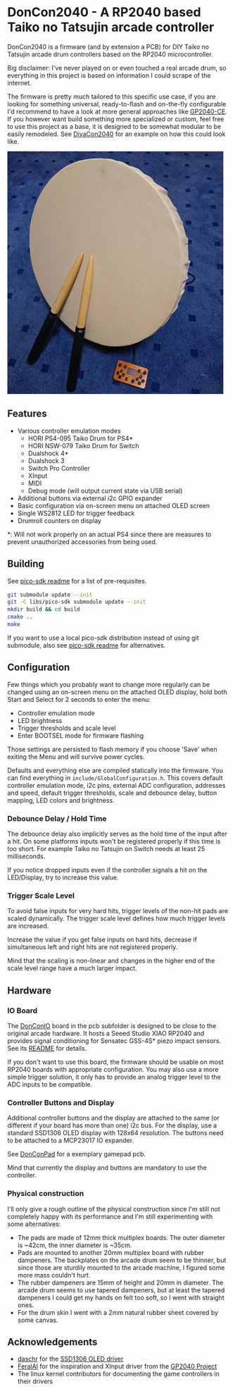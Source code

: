 # DonCon2040 - A RP2040 based Taiko no Tatsujin arcade controller

DonCon2040 is a firmware (and by extension a PCB) for DIY Taiko no Tatsujin arcade drum controllers based on the RP2040 microcontroller.

Big disclaimer: I've never played on or even touched a real arcade drum, so everything in this project is based on information I could scrape of the internet.

The firmware is pretty much tailored to this specific use case, if you are looking for something universal, ready-to-flash and on-the-fly configurable I'd recommend to have a look at more general approaches like [GP2040-CE](https://github.com/OpenStickCommunity/GP2040-CE). If you however want build something more specialized or custom, feel free to use this project as a base, it is designed to be somewhat modular to be easily remodeled. See [DivaCon2040](https://github.com/ravinrabbid/DivaCon2040) for an example on how this could look like.

![DonCon2040](drum.jpg)

## Features

- Various controller emulation modes
  - HORI PS4-095 Taiko Drum for PS4*
  - HORI NSW-079 Taiko Drum for Switch
  - Dualshock 4*
  - Dualshock 3
  - Switch Pro Controller
  - XInput
  - MIDI
  - Debug mode (will output current state via USB serial)
- Additional buttons via external i2c GPIO expander
- Basic configuration via on-screen menu on attached OLED screen
- Single WS2812 LED for trigger feedback
- Drumroll counters on display

*: Will not work properly on an actual PS4 since there are measures to prevent unauthorized accessories from being used.

## Building

See [pico-sdk readme](https://github.com/raspberrypi/pico-sdk/blob/master/README.md#quick-start-your-own-project) for a list of pre-requisites.

```sh
git submodule update --init
git -C libs/pico-sdk submodule update --init
mkdir build && cd build
cmake ..
make
```

If you want to use a local pico-sdk distribution instead of using git submodule, also see [pico-sdk readme](https://github.com/raspberrypi/pico-sdk/blob/master/README.md#quick-start-your-own-project) for alternatives.

## Configuration

Few things which you probably want to change more regularly can be changed using an on-screen menu on the attached OLED display, hold both Start and Select for 2 seconds to enter the menu:

- Controller emulation mode
- LED brightness
- Trigger thresholds and scale level
- Enter BOOTSEL mode for firmware flashing

Those settings are persisted to flash memory if you choose 'Save' when exiting the Menu and will survive power cycles.

Defaults and everything else are compiled statically into the firmware. You can find everything in `include/GlobalConfiguration.h`. This covers default controller emulation mode, i2c pins, external ADC configuration, addresses and speed, default trigger thresholds, scale and debounce delay, button mapping, LED colors and brightness.

### Debounce Delay / Hold Time

The debounce delay also implicitly serves as the hold time of the input after a hit. On some platforms inputs won't be registered properly if this time is too short. For example Taiko no Tatsujin on Switch needs at least 25 milliseconds.

If you notice dropped inputs even if the controller signals a hit on the LED/Display, try to increase this value.

### Trigger Scale Level

To avoid false inputs for very hard hits, trigger levels of the non-hit pads are scaled dynamically. The trigger scale level defines how much trigger levels are increased.

Increase the value if you get false inputs on hard hits, decrease if simultaneous left and right hits are not registered properly.

Mind that the scaling is non-linear and changes in the higher end of the scale level range have a much larger impact.

## Hardware

### IO Board

The [DonConIO](/pcb/DonConIO) board in the pcb subfolder is designed to be close to the original arcade hardware. It hosts a Seeed Studio XIAO RP2040 and provides signal conditioning for Sensatec GSS-4S* piezo impact sensors. See its [README](/pcb/DonConIO/README.md) for details.

If you don't want to use this board, the firmware should be usable on most RP2040 boards with appropriate configuration. You may also use a more simple trigger solution, it only has to provide an analog trigger level to the ADC inputs to be compatible.

### Controller Buttons and Display

Additional controller buttons and the display are attached to the same (or different if your board has more than one) i2c bus. For the display, use a standard SSD1306 OLED display with 128x64 resolution. The buttons need to be attached to a MCP23017 IO expander.

See [DonConPad](/pcb/DonConPad/) for a exemplary gamepad pcb.

Mind that currently the display and buttons are mandatory to use the controller.

### Physical construction

I'll only give a rough outline of the physical construction since I'm still not completely happy with its performance and I'm still experimenting with some alternatives:

- The pads are made of 12mm thick multiplex boards. The outer diameter is ~42cm, the inner diameter is ~35cm.
- Pads are mounted to another 20mm multiplex board with rubber dampeners. The backplates on the arcade drum seem to be thinner, but since those are sturdily mounted to the arcade machine, I figured some more mass couldn't hurt.
- The rubber dampeners are 15mm of height and 20mm in diameter. The arcade drum seems to use tapered dampeners, but at least the tapered dampeners I could get my hands on felt too soft, so I went with straight ones.
- For the drum skin I went with a 2mm natural rubber sheet covered by some canvas.

## Acknowledgements

- [daschr](https://github.com/daschr) for the [SSD1306 OLED driver](https://github.com/daschr/pico-ssd1306)
- [FeralAI](https://github.com/FeralAI) for the inspiration and XInput driver from the [GP2040 Project](https://github.com/FeralAI/GP2040)
- The linux kernel contributors for documenting the game controllers in their drivers
